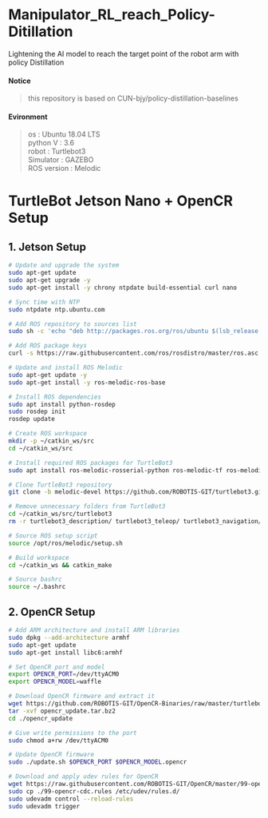 # Manipulator_RL_reach_Policy-Ditillation
Lightening the AI model to reach the target point of the robot arm with policy Distillation

#### Notice
>this repository is based on CUN-bjy/policy-distillation-baselines

#### Evironment
>os : Ubuntu 18.04 LTS<br/>
>python V : 3.6<br/>
>robot : Turtlebot3<br/>
>Simulator : GAZEBO<br/>
>ROS version : Melodic

# TurtleBot Jetson Nano + OpenCR Setup

## 1. Jetson Setup

```bash
# Update and upgrade the system
sudo apt-get update
sudo apt-get upgrade -y
sudo apt-get install -y chrony ntpdate build-essential curl nano

# Sync time with NTP
sudo ntpdate ntp.ubuntu.com

# Add ROS repository to sources list
sudo sh -c 'echo "deb http://packages.ros.org/ros/ubuntu $(lsb_release -sc) main" > /etc/apt/sources.list.d/ros-latest.list'

# Add ROS package keys
curl -s https://raw.githubusercontent.com/ros/rosdistro/master/ros.asc | sudo apt-key add -

# Update and install ROS Melodic
sudo apt-get update -y
sudo apt-get install -y ros-melodic-ros-base

# Install ROS dependencies
sudo apt install python-rosdep
sudo rosdep init
rosdep update

# Create ROS workspace
mkdir -p ~/catkin_ws/src
cd ~/catkin_ws/src

# Install required ROS packages for TurtleBot3
sudo apt install ros-melodic-rosserial-python ros-melodic-tf ros-melodic-hls-lfcd-lds-driver ros-melodic-turtlebot3-msgs ros-melodic-dynamixel-sdk

# Clone TurtleBot3 repository
git clone -b melodic-devel https://github.com/ROBOTIS-GIT/turtlebot3.git

# Remove unnecessary folders from TurtleBot3
cd ~/catkin_ws/src/turtlebot3
rm -r turtlebot3_description/ turtlebot3_teleop/ turtlebot3_navigation/ turtlebot3_slam/ turtlebot3_example/

# Source ROS setup script
source /opt/ros/melodic/setup.sh

# Build workspace
cd ~/catkin_ws && catkin_make

# Source bashrc
source ~/.bashrc
```

## 2. OpenCR Setup
```bash
# Add ARM architecture and install ARM libraries
sudo dpkg --add-architecture armhf
sudo apt-get update
sudo apt-get install libc6:armhf

# Set OpenCR port and model
export OPENCR_PORT=/dev/ttyACM0
export OPENCR_MODEL=waffle

# Download OpenCR firmware and extract it
wget https://github.com/ROBOTIS-GIT/OpenCR-Binaries/raw/master/turtlebot3/ROS1/latest/opencr_update.tar.bz2
tar -xvf opencr_update.tar.bz2
cd ./opencr_update

# Give write permissions to the port
sudo chmod a+rw /dev/ttyACM0

# Update OpenCR firmware
sudo ./update.sh $OPENCR_PORT $OPENCR_MODEL.opencr

# Download and apply udev rules for OpenCR
wget https://raw.githubusercontent.com/ROBOTIS-GIT/OpenCR/master/99-opencr-cdc.rules
sudo cp ./99-opencr-cdc.rules /etc/udev/rules.d/
sudo udevadm control --reload-rules
sudo udevadm trigger
```
